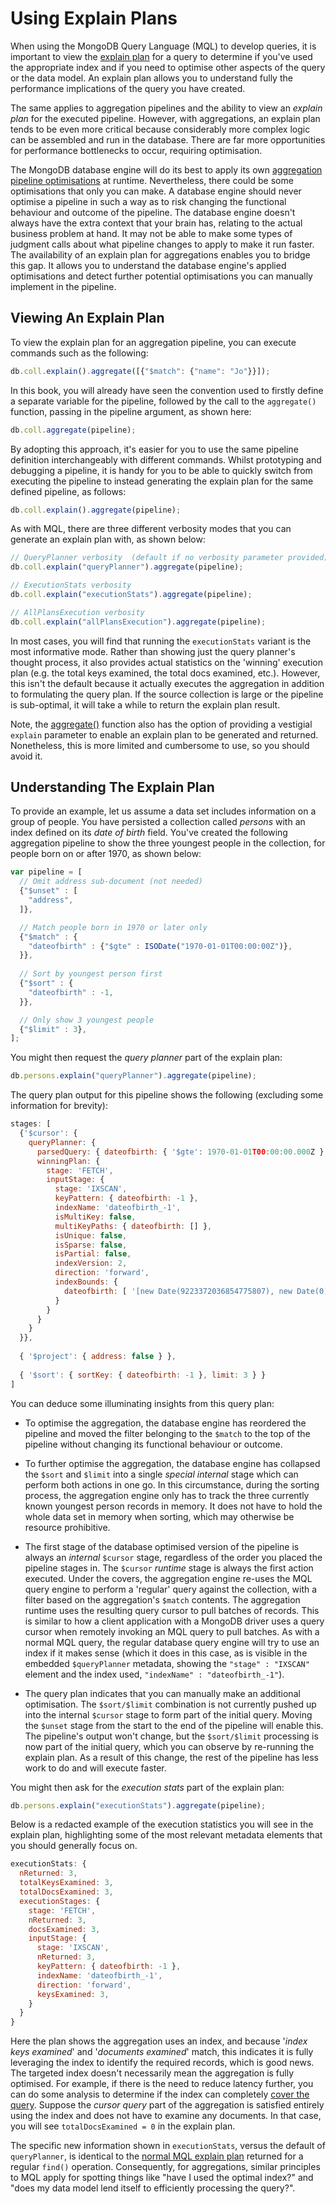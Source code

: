 # Using Explain Plans

When using the MongoDB Query Language (MQL) to develop queries, it is important to view the [explain plan](https://docs.mongodb.com/manual/reference/method/db.collection.explain/) for a query to determine if you've used the appropriate index and if you need to optimise other aspects of the query or the data model. An explain plan allows you to understand fully the performance implications of the query you have created.

The same applies to aggregation pipelines and the ability to view an _explain plan_ for the executed pipeline. However, with aggregations, an explain plan tends to be even more critical because considerably more complex logic can be assembled and run in the database. There are far more opportunities for performance bottlenecks to occur, requiring optimisation.

The MongoDB database engine will do its best to apply its own [aggregation pipeline optimisations](https://docs.mongodb.com/manual/core/aggregation-pipeline-optimization/) at runtime. Nevertheless, there could be some optimisations that only you can make. A database engine should never optimise a pipeline in such a way as to risk changing the functional behaviour and outcome of the pipeline. The database engine doesn't always have the extra context that your brain has, relating to the actual business problem at hand. It may not be able to make some types of judgment calls about what pipeline changes to apply to make it run faster. The availability of an explain plan for aggregations enables you to bridge this gap. It allows you to understand the database engine's applied optimisations and detect further potential optimisations you can manually implement in the pipeline.


## Viewing An Explain Plan

To view the explain plan for an aggregation pipeline, you can execute commands such as the following:

```javascript
db.coll.explain().aggregate([{"$match": {"name": "Jo"}}]);
```

In this book, you will already have seen the convention used to firstly define a separate variable for the pipeline, followed by the call to the `aggregate()` function, passing in the pipeline argument, as shown here:

```javascript
db.coll.aggregate(pipeline);
```

By adopting this approach, it's easier for you to use the same pipeline definition interchangeably with different commands. Whilst prototyping and debugging a pipeline, it is handy for you to be able to quickly switch from executing the pipeline to instead generating the explain plan for the same defined pipeline, as follows:

```javascript
db.coll.explain().aggregate(pipeline);
```

As with MQL, there are three different verbosity modes that you can generate an explain plan with, as shown below:

```javascript
// QueryPlanner verbosity  (default if no verbosity parameter provided)
db.coll.explain("queryPlanner").aggregate(pipeline);
```

```javascript
// ExecutionStats verbosity
db.coll.explain("executionStats").aggregate(pipeline);
```

```javascript
// AllPlansExecution verbosity 
db.coll.explain("allPlansExecution").aggregate(pipeline);
```

In most cases, you will find that running the `executionStats` variant is the most informative mode. Rather than showing just the query planner's thought process, it also provides actual statistics on the 'winning' execution plan (e.g. the total keys examined, the total docs examined, etc.). However, this isn't the default because it actually executes the aggregation in addition to formulating the query plan. If the source collection is large or the pipeline is sub-optimal, it will take a while to return the explain plan result.

Note, the [aggregate()](https://docs.mongodb.com/manual/reference/method/db.collection.aggregate/) function also has the option of providing a vestigial `explain` parameter to enable an explain plan to be generated and returned. Nonetheless, this is more limited and cumbersome to use, so you should avoid it.


## Understanding The Explain Plan

To provide an example, let us assume a data set includes information on a group of people. You have persisted a collection called _persons_ with an index defined on its _date of birth_ field. You've created the following aggregation pipeline to show the three youngest people in the collection, for people born on or after 1970, as shown below:

```javascript
var pipeline = [
  // Omit address sub-document (not needed)
  {"$unset" : [
    "address",
  ]},

  // Match people born in 1970 or later only
  {"$match" : {
    "dateofbirth" : {"$gte" : ISODate("1970-01-01T00:00:00Z")},
  }},
    
  // Sort by youngest person first
  {"$sort" : {
    "dateofbirth" : -1,
  }},

  // Only show 3 youngest people  
  {"$limit" : 3},
];
```

You might then request the _query planner_ part of the explain plan:

```javascript
db.persons.explain("queryPlanner").aggregate(pipeline);
```

The query plan output for this pipeline shows the following (excluding some information for brevity):

```javascript
stages: [
  {'$cursor': {
    queryPlanner: {
      parsedQuery: { dateofbirth: { '$gte': 1970-01-01T00:00:00.000Z } },
      winningPlan: {
        stage: 'FETCH',
        inputStage: {
          stage: 'IXSCAN',
          keyPattern: { dateofbirth: -1 },
          indexName: 'dateofbirth_-1',
          isMultiKey: false,
          multiKeyPaths: { dateofbirth: [] },
          isUnique: false,
          isSparse: false,
          isPartial: false,
          indexVersion: 2,
          direction: 'forward',
          indexBounds: {
            dateofbirth: [ '[new Date(9223372036854775807), new Date(0)]' ]
          }
        }
      }
    }
  }},
  
  { '$project': { address: false } },
  
  { '$sort': { sortKey: { dateofbirth: -1 }, limit: 3 } }
]
```

You can deduce some illuminating insights from this query plan:

 * To optimise the aggregation, the database engine has reordered the pipeline and moved the filter belonging to the `$match` to the top of the pipeline without changing its functional behaviour or outcome.
 
 * To further optimise the aggregation, the database engine has collapsed the `$sort` and `$limit` into a single _special internal_ stage which can perform both actions in one go. In this circumstance, during the sorting process, the aggregation engine only has to track the three currently known youngest person records in memory. It does not have to hold the whole data set in memory when sorting, which may otherwise be resource prohibitive.
 
 * The first stage of the database optimised version of the pipeline is always an _internal_ `$cursor` stage, regardless of the order you placed the pipeline stages in. The `$cursor` _runtime_ stage is always the first action executed. Under the covers, the aggregation engine re-uses the MQL query engine to perform a 'regular' query against the collection, with a filter based on the aggregation's `$match` contents. The aggregation runtime uses the resulting query cursor to pull batches of records. This is similar to how a client application with a MongoDB driver uses a query cursor when remotely invoking an MQL query to pull batches. As with a normal MQL query, the regular database query engine will try to use an index if it makes sense (which it does in this case, as is visible in the embedded  `$queryPlanner` metadata, showing the `"stage" : "IXSCAN"` element and the index used, `"indexName" : "dateofbirth_-1"`). 

 * The query plan indicates that you can manually make an additional optimisation. The `$sort/$limit` combination is not currently pushed up into the internal `$cursor` stage to form part of the initial query. Moving the `$unset` stage from the start to the end of the pipeline will enable this. The pipeline's output won't change, but the `$sort/$limit` processing is now part of the initial query, which you can observe by re-running the explain plan. As a result of this change, the rest of the pipeline has less work to do and will execute faster.
 
You might then ask for the _execution stats_ part of the explain plan:

```javascript
db.persons.explain("executionStats").aggregate(pipeline);
```

Below is a redacted example of the execution statistics you will see in the explain plan, highlighting some of the most relevant metadata elements that you should generally focus on.

```javascript
executionStats: {
  nReturned: 3,
  totalKeysExamined: 3,
  totalDocsExamined: 3,
  executionStages: {
    stage: 'FETCH',
    nReturned: 3,
    docsExamined: 3,
    inputStage: {
      stage: 'IXSCAN',
      nReturned: 3,
      keyPattern: { dateofbirth: -1 },
      indexName: 'dateofbirth_-1',
      direction: 'forward',
      keysExamined: 3,
    }
  }
}
```

Here the plan shows the aggregation uses an index, and because '_index keys examined_' and '_documents examined_' match, this indicates it is fully leveraging the index to identify the required records, which is good news. The targeted index doesn't necessarily mean the aggregation is fully optimised. For example, if there is the need to reduce latency further, you can do some analysis to determine if the index can completely [cover the query](https://docs.mongodb.com/manual/core/query-optimization/#covered-query). Suppose the _cursor query_ part of the aggregation is satisfied entirely using the index and does not have to examine any documents. In that case, you will see `totalDocsExamined = 0` in the explain plan. 

The specific new information shown in `executionStats`, versus the default of `queryPlanner`, is identical to the [normal MQL explain plan](https://docs.mongodb.com/manual/tutorial/analyze-query-plan/) returned for a regular `find()` operation. Consequently, for aggregations, similar principles to MQL apply for spotting things like "have I used the optimal index?" and "does my data model lend itself to efficiently processing the query?".

